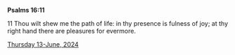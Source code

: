 **Psalms 16:11**

11 Thou wilt shew me the path of life: in thy presence is fulness of joy; at thy right hand there are pleasures for evermore. 

[Thursday 13-June, 2024](https://getbible.net/kjv/Psalms/16/11)
